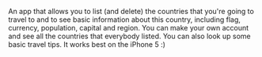 An app that allows you to list (and delete) the countries that you're going to travel to and to see basic information about this country, including flag, currency, population, capital and region.
You can make your own account and see all the countries that everybody listed. You can also look up some basic travel tips. 
It works best on the iPhone 5 :)
